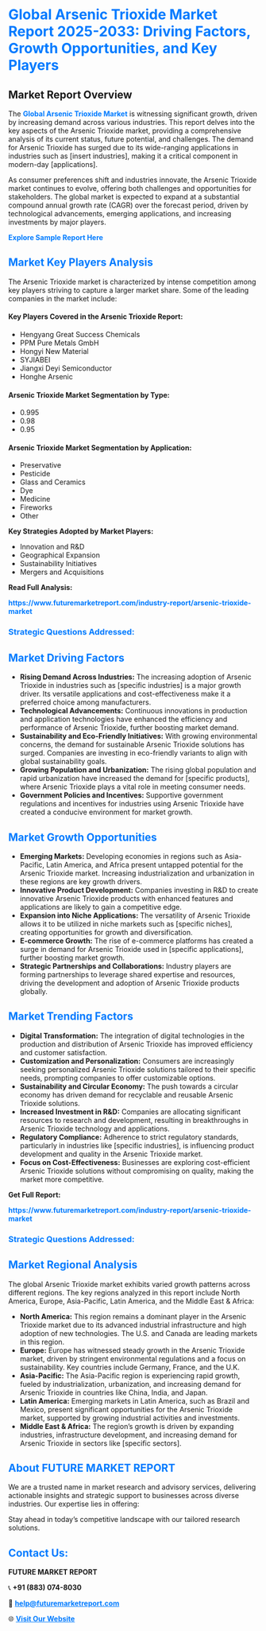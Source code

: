 <h1 style="color: #007BFF;">Global Arsenic Trioxide Market Report 2025-2033: Driving Factors, Growth Opportunities, and Key Players</h1>

<section id="overview">
<h2>Market Report Overview</h2>
<p>The <a href="https://www.futuremarketreport.com/industry-report/arsenic-trioxide-market" style="color: #007BFF; text-decoration: none;"><strong>Global Arsenic Trioxide Market</strong></a> is witnessing significant growth, driven by increasing demand across various industries. This report delves into the key aspects of the Arsenic Trioxide market, providing a comprehensive analysis of its current status, future potential, and challenges. The demand for Arsenic Trioxide has surged due to its wide-ranging applications in industries such as [insert industries], making it a critical component in modern-day [applications].</p>
<p>As consumer preferences shift and industries innovate, the Arsenic Trioxide market continues to evolve, offering both challenges and opportunities for stakeholders. The global market is expected to expand at a substantial compound annual growth rate (CAGR) over the forecast period, driven by technological advancements, emerging applications, and increasing investments by major players.</p>
</section>

<section id="overview">
<p><a href="https://www.futuremarketreport.com/request-sample/reportId=49310" style="color: #007BFF; text-decoration: none;"><strong>Explore Sample Report Here</strong></a></p>
</section>

<section id="key-players">
<h2 style="color: #007BFF;">Market Key Players Analysis</h2>
<p>The Arsenic Trioxide market is characterized by intense competition among key players striving to capture a larger market share. Some of the leading companies in the market include:</p>
<h4>Key Players Covered in the Arsenic Trioxide Report:</h4>
<ul><li>Hengyang Great Success Chemicals</li><li>PPM Pure Metals GmbH</li><li>Hongyi New Material</li><li>SYJIABEI</li><li>Jiangxi Deyi Semiconductor</li><li>Honghe Arsenic</li></ul>
<h4>Arsenic Trioxide Market Segmentation by Type:</h4>
<ul><li>0.995</li><li>0.98</li><li>0.95</li></ul>

<h4>Arsenic Trioxide Market Segmentation by Application:</h4>
<ul><li>Preservative</li><li>Pesticide</li><li>Glass and Ceramics</li><li>Dye</li><li>Medicine</li><li>Fireworks</li><li>Other</li></ul>
<p><strong>Key Strategies Adopted by Market Players:</strong></p>
<ul>
<li>Innovation and R&D</li>
<li>Geographical Expansion</li>
<li>Sustainability Initiatives</li>
<li>Mergers and Acquisitions</li>
</ul>
</section>

<section>
<p><strong>Read Full Analysis: </strong></p><a href="https://www.futuremarketreport.com/industry-report/arsenic-trioxide-market" style="color: #007BFF; text-decoration: none;"><strong>https://www.futuremarketreport.com/industry-report/arsenic-trioxide-market</strong></a>
<h3 style="color: #007BFF;">Strategic Questions Addressed:</h3>
</section>

<section id="driving-factors">
<h2 style="color: #007BFF;">Market Driving Factors</h2>
<ul>
<li><strong>Rising Demand Across Industries:</strong> The increasing adoption of Arsenic Trioxide in industries such as [specific industries] is a major growth driver. Its versatile applications and cost-effectiveness make it a preferred choice among manufacturers.</li>
<li><strong>Technological Advancements:</strong> Continuous innovations in production and application technologies have enhanced the efficiency and performance of Arsenic Trioxide, further boosting market demand.</li>
<li><strong>Sustainability and Eco-Friendly Initiatives:</strong> With growing environmental concerns, the demand for sustainable Arsenic Trioxide solutions has surged. Companies are investing in eco-friendly variants to align with global sustainability goals.</li>
<li><strong>Growing Population and Urbanization:</strong> The rising global population and rapid urbanization have increased the demand for [specific products], where Arsenic Trioxide plays a vital role in meeting consumer needs.</li>
<li><strong>Government Policies and Incentives:</strong> Supportive government regulations and incentives for industries using Arsenic Trioxide have created a conducive environment for market growth.</li>
</ul>
</section>

<section id="growth-opportunities">
<h2 style="color: #007BFF;">Market Growth Opportunities</h2>
<ul>
<li><strong>Emerging Markets:</strong> Developing economies in regions such as Asia-Pacific, Latin America, and Africa present untapped potential for the Arsenic Trioxide market. Increasing industrialization and urbanization in these regions are key growth drivers.</li>
<li><strong>Innovative Product Development:</strong> Companies investing in R&D to create innovative Arsenic Trioxide products with enhanced features and applications are likely to gain a competitive edge.</li>
<li><strong>Expansion into Niche Applications:</strong> The versatility of Arsenic Trioxide allows it to be utilized in niche markets such as [specific niches], creating opportunities for growth and diversification.</li>
<li><strong>E-commerce Growth:</strong> The rise of e-commerce platforms has created a surge in demand for Arsenic Trioxide used in [specific applications], further boosting market growth.</li>
<li><strong>Strategic Partnerships and Collaborations:</strong> Industry players are forming partnerships to leverage shared expertise and resources, driving the development and adoption of Arsenic Trioxide products globally.</li>
</ul>
</section>

<section id="trending-factors">
<h2 style="color: #007BFF;">Market Trending Factors</h2>
<ul>
<li><strong>Digital Transformation:</strong> The integration of digital technologies in the production and distribution of Arsenic Trioxide has improved efficiency and customer satisfaction.</li>
<li><strong>Customization and Personalization:</strong> Consumers are increasingly seeking personalized Arsenic Trioxide solutions tailored to their specific needs, prompting companies to offer customizable options.</li>
<li><strong>Sustainability and Circular Economy:</strong> The push towards a circular economy has driven demand for recyclable and reusable Arsenic Trioxide solutions.</li>
<li><strong>Increased Investment in R&D:</strong> Companies are allocating significant resources to research and development, resulting in breakthroughs in Arsenic Trioxide technology and applications.</li>
<li><strong>Regulatory Compliance:</strong> Adherence to strict regulatory standards, particularly in industries like [specific industries], is influencing product development and quality in the Arsenic Trioxide market.</li>
<li><strong>Focus on Cost-Effectiveness:</strong> Businesses are exploring cost-efficient Arsenic Trioxide solutions without compromising on quality, making the market more competitive.</li>
</ul>
</section>

<section>
<p><strong>Get Full Report: </strong></p><a href="https://www.futuremarketreport.com/industry-report/arsenic-trioxide-market" style="color: #007BFF; text-decoration: none;"><strong>https://www.futuremarketreport.com/industry-report/arsenic-trioxide-market</strong></a>
<h3 style="color: #007BFF;">Strategic Questions Addressed:</h3>
</section>


<section id="regional-analysis">
<h2 style="color: #007BFF;">Market Regional Analysis</h2>
<p>The global Arsenic Trioxide market exhibits varied growth patterns across different regions. The key regions analyzed in this report include North America, Europe, Asia-Pacific, Latin America, and the Middle East & Africa:</p>
<ul>
<li><strong>North America:</strong> This region remains a dominant player in the Arsenic Trioxide market due to its advanced industrial infrastructure and high adoption of new technologies. The U.S. and Canada are leading markets in this region.</li>
<li><strong>Europe:</strong> Europe has witnessed steady growth in the Arsenic Trioxide market, driven by stringent environmental regulations and a focus on sustainability. Key countries include Germany, France, and the U.K.</li>
<li><strong>Asia-Pacific:</strong> The Asia-Pacific region is experiencing rapid growth, fueled by industrialization, urbanization, and increasing demand for Arsenic Trioxide in countries like China, India, and Japan.</li>
<li><strong>Latin America:</strong> Emerging markets in Latin America, such as Brazil and Mexico, present significant opportunities for the Arsenic Trioxide market, supported by growing industrial activities and investments.</li>
<li><strong>Middle East & Africa:</strong> The region’s growth is driven by expanding industries, infrastructure development, and increasing demand for Arsenic Trioxide in sectors like [specific sectors].</li>
</ul>
</section>

<footer>
<h2 style="color: #007BFF;">About FUTURE MARKET REPORT</h2>
<p>We are a trusted name in market research and advisory services, delivering actionable insights and strategic support to businesses across diverse industries. Our expertise lies in offering:</p>

<p>Stay ahead in today’s competitive landscape with our tailored research solutions.</p>

<h2 style="color: #007BFF;">Contact Us:</h2>
<p><strong>FUTURE MARKET REPORT</strong></p>
<p>📞 <strong>+91 (883) 074-8030</strong></p>
<p>📧 <strong><a href="mailto:help@futuremarketreport.com" style="color: #007BFF;">help@futuremarketreport.com</a></strong></p>
<p>🌐 <strong><a href="https://www.futuremarketreport.com/" style="color: #007BFF;">Visit Our Website</a></strong></p>
</footer>